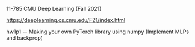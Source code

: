 11-785 CMU Deep Learning (Fall 2021) 

https://deeplearning.cs.cmu.edu/F21/index.html

hw1p1 -- Making your own PyTorch library using numpy (Implement MLPs and backprop)

